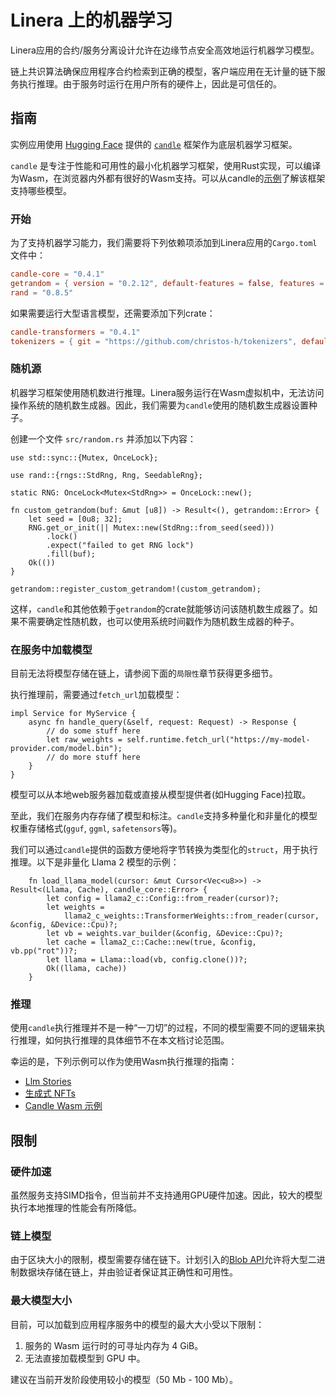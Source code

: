 # Linera 上的机器学习

Linera应用的合约/服务分离设计允许在边缘节点安全高效地运行机器学习模型。

链上共识算法确保应用程序合约检索到正确的模型，客户端应用在无计量的链下服务执行推理。由于服务时运行在用户所有的硬件上，因此是可信任的。

## 指南

实例应用使用 [Hugging Face](https://huggingface.co/) 提供的 [`candle`](https://github.com/huggingface/candle) 框架作为底层机器学习框架。

`candle` 是专注于性能和可用性的最小化机器学习框架，使用Rust实现，可以编译为Wasm，在浏览器内外都有很好的Wasm支持。可以从candle的[示例](https://github.com/huggingface/candle/tree/main/candle-wasm-examples)了解该框架支持哪些模型。

### 开始

为了支持机器学习能力，我们需要将下列依赖项添加到Linera应用的`Cargo.toml`文件中：

```toml
candle-core = "0.4.1"
getrandom = { version = "0.2.12", default-features = false, features = ["custom"] }
rand = "0.8.5"
```

如果需要运行大型语言模型，还需要添加下列crate：

```toml
candle-transformers = "0.4.1"
tokenizers = { git = "https://github.com/christos-h/tokenizers", default-features = false, features = ["unstable_wasm"] }
```

### 随机源

机器学习框架使用随机数进行推理。Linera服务运行在Wasm虚拟机中，无法访问操作系统的随机数生成器。因此，我们需要为`candle`使用的随机数生成器设置种子。

创建一个文件 `src/random.rs` 并添加以下内容：

```rust,ignore
use std::sync::{Mutex, OnceLock};

use rand::{rngs::StdRng, Rng, SeedableRng};

static RNG: OnceLock<Mutex<StdRng>> = OnceLock::new();

fn custom_getrandom(buf: &mut [u8]) -> Result<(), getrandom::Error> {
    let seed = [0u8; 32];
    RNG.get_or_init(|| Mutex::new(StdRng::from_seed(seed)))
        .lock()
        .expect("failed to get RNG lock")
        .fill(buf);
    Ok(())
}

getrandom::register_custom_getrandom!(custom_getrandom);
```

这样，`candle`和其他依赖于`getrandom`的crate就能够访问该随机数生成器了。如果不需要确定性随机数，也可以使用系统时间戳作为随机数生成器的种子。

### 在服务中加载模型

目前无法将模型存储在链上，请参阅下面的`局限性`章节获得更多细节。

执行推理前，需要通过`fetch_url`加载模型：

```rust,ignore
impl Service for MyService {
    async fn handle_query(&self, request: Request) -> Response {
        // do some stuff here
        let raw_weights = self.runtime.fetch_url("https://my-model-provider.com/model.bin");
        // do more stuff here
    }
}
```

模型可以从本地web服务器加载或直接从模型提供者(如Hugging Face)拉取。

至此，我们在服务内存存储了模型和标注。`candle`支持多种量化和非量化的模型权重存储格式(`gguf`, `ggml`, `safetensors`等)。

我们可以通过`candle`提供的函数方便地将字节转换为类型化的`struct`，用于执行推理。以下是非量化 Llama 2 模型的示例：

```rust,ignore
    fn load_llama_model(cursor: &mut Cursor<Vec<u8>>) -> Result<(Llama, Cache), candle_core::Error> {
        let config = llama2_c::Config::from_reader(cursor)?;
        let weights =
            llama2_c_weights::TransformerWeights::from_reader(cursor, &config, &Device::Cpu)?;
        let vb = weights.var_builder(&config, &Device::Cpu)?;
        let cache = llama2_c::Cache::new(true, &config, vb.pp("rot"))?;
        let llama = Llama::load(vb, config.clone())?;
        Ok((llama, cache))
    }
```

### 推理

使用`candle`执行推理并不是一种“一刀切”的过程，不同的模型需要不同的逻辑来执行推理，如何执行推理的具体细节不在本文档讨论范围。

幸运的是，下列示例可以作为使用Wasm执行推理的指南：

- [Llm Stories](https://github.com/linera-io/linera-protocol/tree/main/examples/llm)
- [生成式 NFTs](https://github.com/linera-io/linera-protocol/tree/main/examples/gen-nft)
- [Candle Wasm 示例](https://github.com/huggingface/candle/tree/main/candle-wasm-examples)

## 限制

### 硬件加速

虽然服务支持SIMD指令，但当前并不支持通用GPU硬件加速。因此，较大的模型执行本地推理的性能会有所降低。

### 链上模型

由于区块大小的限制，模型需要存储在链下。计划引入的[Blob API](https://github.com/linera-io/linera-protocol/issues/1981)允许将大型二进制数据块存储在链上，并由验证者保证其正确性和可用性。

### 最大模型大小

目前，可以加载到应用程序服务中的模型的最大大小受以下限制：

1. 服务的 Wasm 运行时的可寻址内存为 4 GiB。
2. 无法直接加载模型到 GPU 中。

建议在当前开发阶段使用较小的模型（50 Mb - 100 Mb）。

